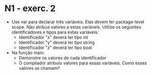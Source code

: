 # N1 - exerc. 2

- Use var para declarar três variáveis. Elas devem ter package-level scope. Não atribua valores a estas variáveis. Utilize os seguintes identificadores e tipos para estas variáveis:
    - Identificador "x" deverá ter tipo int
    - Identificador "y" deverá ter tipo string
    - Identificador "z" deverá ter tipo bool
- Na função main:
    - Demonstre os valores de cada identificador
    - O compilador atribuiu valores para essas variáveis. Como esses valores se chamam?

